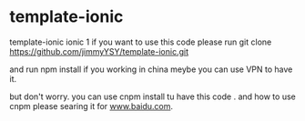 # template-ionic
template-ionic ionic 1
if you want to use this code
please run git clone https://github.com/jimmyYSY/template-ionic.git

and run npm install
if you working in china meybe you can use VPN to have it.

but don't worry.
you can use cnpm install tu have this code .
and how to use cnpm please searing it for www.baidu.com.
